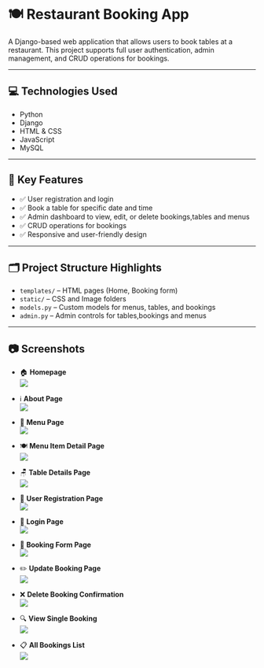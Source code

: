 # 🍽️ Restaurant Booking App

A Django-based web application that allows users to book tables at a restaurant. This project supports full user authentication, admin management, and CRUD operations for bookings.

---

## 💻 Technologies Used

- Python  
- Django  
- HTML & CSS  
- JavaScript  
- MySQL  

---

## 🔑 Key Features

- ✅ User registration and login  
- ✅ Book a table for specific date and time  
- ✅ Admin dashboard to view, edit, or delete bookings,tables and menus  
- ✅ CRUD operations for bookings
- ✅ Responsive and user-friendly design  

---

## 🗂️ Project Structure Highlights

- `templates/` – HTML pages (Home, Booking form)  
- `static/` – CSS and Image folders  
- `models.py` – Custom models for menus, tables, and bookings  
- `admin.py` – Admin controls for tables,bookings and menus

---

## 📷 Screenshots

- 🏠 **Homepage**  
  ![](screenshots/homepage.png)

- ℹ️ **About Page**  
  ![](screenshots/about.png)

- 📜 **Menu Page**  
  ![](screenshots/menu.png)

- 🍽️ **Menu Item Detail Page**  
  ![](screenshots/menuitem.png)

- 🪑 **Table Details Page**  
  ![](screenshots/table-details.png)

- 📝 **User Registration Page**  
  ![](screenshots/register.png)

- 🔐 **Login Page**  
  ![](screenshots/login.png)

- 📅 **Booking Form Page**  
  ![](screenshots/booking.png)

- ✏️ **Update Booking Page**  
  ![](screenshots/update-booking.png)

- ❌ **Delete Booking Confirmation**  
  ![](screenshots/delete-booking.png)

- 🔍 **View Single Booking**  
  ![](screenshots/view-booking.png)

- 📋 **All Bookings List**  
  ![](screenshots/bookings.png)



